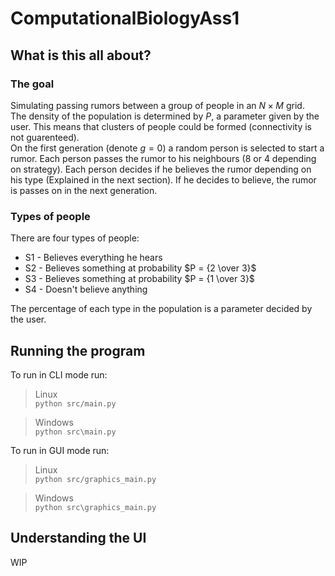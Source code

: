 # ComputationalBiologyAss1

## What is this all about?

### The goal

Simulating passing rumors between a group of people in an $N \times M$ grid.\
The density of the population is determined by $P$, a parameter given by the user. This means that clusters of people could be formed (connectivity is not guarenteed).\
On the first generation (denote $g=0$) a random person is selected to start a rumor. Each person passes the rumor to his neighbours (8 or 4 depending on strategy). Each person decides if he believes the rumor depending on his type (Explained in the next section). If he decides to believe, the rumor is passes on in the next generation.

### Types of people

There are four types of people:
- S1 - Believes everything he hears
- S2 - Believes something at probability $P = {2 \over 3}$
- S3 - Believes something at probability $P = {1 \over 3}$
- S4 - Doesn't believe anything

The percentage of each type in the population is a parameter decided by the user.

## Running the program

To run in CLI mode run:

>Linux\
>```python src/main.py```

>Windows\
>```python src\main.py```

To run in GUI mode run:

>Linux\
```python src/graphics_main.py```

>Windows\
>```python src\graphics_main.py```

## Understanding the UI

WIP